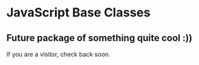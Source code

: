 # JavaScript Base Classes

## Future package of something quite cool :))

If you are a visitor, check back soon.
